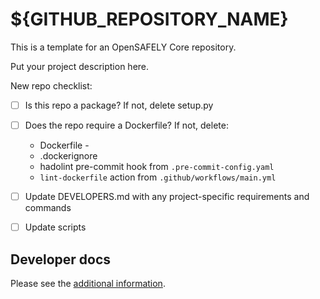 # ${GITHUB_REPOSITORY_NAME}

This is a template for an OpenSAFELY Core repository.

Put your project description here.

New repo checklist:
- [ ] Is this repo a package? If not, delete setup.py
- [ ] Does the repo require a Dockerfile?
  If not, delete:
  - Dockerfile -
  - .dockerignore
  - hadolint pre-commit hook from `.pre-commit-config.yaml`
  - `lint-dockerfile` action from `.github/workflows/main.yml`
- [ ] Update DEVELOPERS.md with any project-specific requirements and commands
- [ ] Update scripts


## Developer docs

Please see the [additional information](DEVELOPERS.md).
